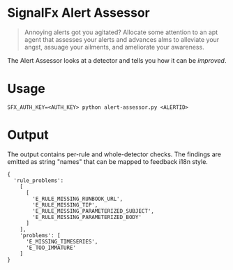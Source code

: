 # SignalFx Alert Assessor

> Annoying alerts got you agitated? Allocate some attention to an apt agent that assesses your alerts and advances alms to alleviate your angst, assuage your ailments, and ameliorate your awareness.

The Alert Assessor looks at a detector and tells you how it can be *improved*.

# Usage

```
SFX_AUTH_KEY=<AUTH_KEY> python alert-assessor.py <ALERTID>
```

# Output

The output contains per-rule and whole-detector checks. The findings are emitted as string "names" that can be mapped to feedback i18n style.

```
{
  'rule_problems':
    [
      [
        'E_RULE_MISSING_RUNBOOK_URL',
        'E_RULE_MISSING_TIP',
        'E_RULE_MISSING_PARAMETERIZED_SUBJECT',
        'E_RULE_MISSING_PARAMETERIZED_BODY'
      ]
    ],
    'problems': [
      'E_MISSING_TIMESERIES',
      'E_TOO_IMMATURE'
    ]
}
```
